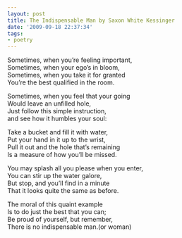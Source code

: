 ```yaml
---
layout: post
title: The Indispensable Man by Saxon White Kessinger
date: '2009-09-18 22:37:34'
tags:
- poetry
---
```



Sometimes, when you’re feeling important,  
Sometimes, when your ego’s in bloom,  
Sometimes, when you take it for granted  
You’re the best qualified in the room.

Sometimes, when you feel that your going  
Would leave an unfilled hole,  
Just follow this simple instruction,  
and see how it humbles your soul:

Take a bucket and fill it with water,  
Put your hand in it up to the wrist,  
Pull it out and the hole that’s remaining  
Is a measure of how you’ll be missed.

You may splash all you please when you enter,  
You can stir up the water galore,  
But stop, and you’ll find in a minute  
That it looks quite the same as before.

The moral of this quaint example  
Is to do just the best that you can;  
Be proud of yourself, but remember,  
There is no indispensable man.(or woman)


